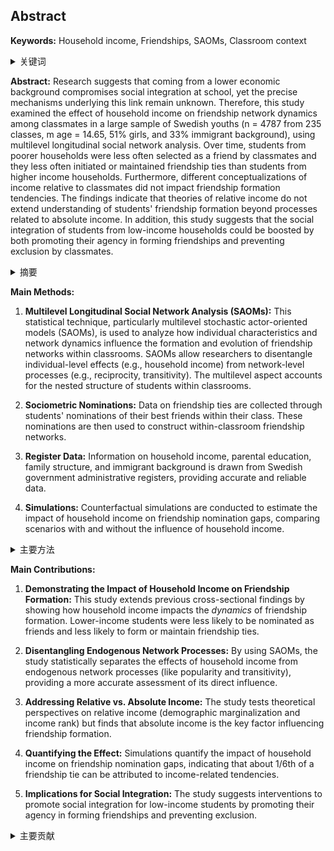 ## Abstract

**Keywords:** Household income, Friendships, SAOMs, Classroom context
<details>
    <summary>关键词</summary>
    <ul>
        家庭收入，友谊，SAOMs，课堂环境
    <ul>
</details>

**Abstract:**
Research suggests that coming from a lower economic background compromises social integration at school, yet the precise mechanisms underlying this link remain unknown. Therefore, this study examined the effect of household income on friendship network dynamics among classmates in a large sample of Swedish youths (n = 4787 from 235 classes, m age = 14.65, 51% girls, and 33% immigrant background), using multilevel longitudinal social network analysis. Over time, students from poorer households were less often selected as a friend by classmates and they less often initiated or maintained friendship ties than students from higher income households. Furthermore, different conceptualizations of income relative to classmates did not impact friendship formation tendencies. The findings indicate that theories of relative income do not extend understanding of students' friendship formation beyond processes related to absolute income. In addition, this study suggests that the social integration of students from low-income households could be boosted by both promoting their agency in forming friendships and preventing exclusion by classmates.

<details>
    <summary>摘要</summary>
    <ul>
        研究表明，来自较低经济背景会损害在学校的社会融合，但这种联系背后的确切机制仍不清楚。因此，本研究使用多层次纵向社会网络分析，调查了瑞典青少年（来自 235 个班级的 n = 4787 人，平均年龄 = 14.65 岁，51% 为女孩，33% 为移民背景）中家庭收入对同学之间友谊网络动态的影响。随着时间的推移，来自较贫困家庭的学生不太可能被同学选为朋友，而且他们发起或维持友谊关系的可能性也低于来自较高收入家庭的学生。此外，不同的与同学相关的收入概念并没有影响友谊形成趋势。研究结果表明，相对收入理论并不能扩展对学生友谊形成的理解，超出与绝对收入相关的过程。此外，本研究表明，通过促进低收入家庭学生在建立友谊中的能动性并防止被排斥，可以促进他们的社会融合。
    <ul>
</details>

**Main Methods:**

1. **Multilevel Longitudinal Social Network Analysis (SAOMs):** This statistical technique, particularly multilevel stochastic actor-oriented models (SAOMs), is used to analyze how individual characteristics and network dynamics influence the formation and evolution of friendship networks within classrooms. SAOMs allow researchers to disentangle individual-level effects (e.g., household income) from network-level processes (e.g., reciprocity, transitivity).  The multilevel aspect accounts for the nested structure of students within classrooms.

2. **Sociometric Nominations:** Data on friendship ties are collected through students' nominations of their best friends within their class.  These nominations are then used to construct within-classroom friendship networks.

3. **Register Data:**  Information on household income, parental education, family structure, and immigrant background is drawn from Swedish government administrative registers, providing accurate and reliable data.

4. **Simulations:** Counterfactual simulations are conducted to estimate the impact of household income on friendship nomination gaps, comparing scenarios with and without the influence of household income.

<details>
    <summary>主要方法</summary>
    <ul>
        <li>**多层次纵向社会网络分析（SAOMs）**：这种统计技术，特别是多层次随机行为者导向模型（SAOMs），用于分析个人特征和网络动态如何影响课堂内友谊网络的形成和演变。SAOMs 允许研究人员将个人层面的影响（例如，家庭收入）与网络层面的过程（例如，互惠性、传递性）区分开来。多层次方面考虑了课堂内学生嵌套结构的特点。</li>
        <li>**社会计量提名**：通过学生提名班级内最好的朋友来收集有关友谊关系的数据。然后，这些提名用于构建课堂内的友谊网络。</li>
        <li>**注册数据**：家庭收入、父母教育程度、家庭结构和移民背景的信息来自瑞典政府行政登记，提供准确可靠的数据。</li>
        <li>**模拟**：进行反事实模拟以估计家庭收入对友谊提名差距的影响，比较有和没有家庭收入影响的情况。</li>
    <ul>
</details>

**Main Contributions:**

1. **Demonstrating the Impact of Household Income on Friendship Formation:** This study extends previous cross-sectional findings by showing how household income impacts the *dynamics* of friendship formation. Lower-income students were less likely to be nominated as friends and less likely to form or maintain friendship ties.

2. **Disentangling Endogenous Network Processes:**  By using SAOMs, the study statistically separates the effects of household income from endogenous network processes (like popularity and transitivity), providing a more accurate assessment of its direct influence.

3.  **Addressing Relative vs. Absolute Income:** The study tests theoretical perspectives on relative income (demographic marginalization and income rank) but finds that absolute income is the key factor influencing friendship formation.

4. **Quantifying the Effect:**  Simulations quantify the impact of household income on friendship nomination gaps, indicating that about 1/6th of a friendship tie can be attributed to income-related tendencies.

5. **Implications for Social Integration:** The study suggests interventions to promote social integration for low-income students by promoting their agency in forming friendships and preventing exclusion.

<details>
    <summary>主要贡献</summary>
    <ul>
        <li>**证明了家庭收入对友谊形成的影响**：本研究通过展示家庭收入如何影响友谊形成的 *动态*，扩展了先前的横断面研究结果。低收入家庭的学生不太可能被提名为朋友，并且不太可能形成或维持友谊关系。</li>
        <li>**区分内生网络过程**：通过使用 SAOM，该研究在统计上将家庭收入的影响与内生网络过程（如受欢迎程度和传递性）分开，从而更准确地评估其直接影响。</li>
        <li>**解决相对收入与绝对收入的问题**：该研究测试了相对收入（人口边缘化和收入等级）的理论视角，但发现绝对收入是影响友谊形成的关键因素。</li>
        <li>**量化影响**：模拟量化了家庭收入对友谊提名差距的影响，表明大约 1/6 的友谊关系可以归因于与收入相关的趋势。</li>
        <li>**对社会融合的意义**：该研究提出了通过促进低收入家庭学生在建立友谊中的能动性和防止排斥来促进社会融合的干预措施。</li>
    <ul>
</details>